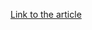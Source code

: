 [Link to the article](https://www.bleepingcomputer.com/news/security/uk-hospital-network-postpones-procedures-after-cyberattack/)
